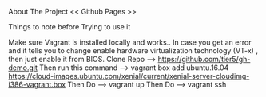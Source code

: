 About The Project << Github Pages >>


Things to note before Trying to use it

Make sure Vagrant is installed locally and works.. In case you get an error and it tells you to change enable hardware virtualization technology (VT-x) , then just enable it from BIOS.
Clone Repo --> https://github.com/tier5/gh-demo.git
Then run this command --> vagrant box add ubuntu.16.04 https://cloud-images.ubuntu.com/xenial/current/xenial-server-cloudimg-i386-vagrant.box
Then Do --> vagrant up
Then Do --> vagrant ssh
